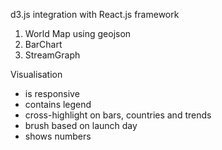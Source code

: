 d3.js integration with React.js framework
1. World Map using geojson
2. BarChart
3. StreamGraph

Visualisation
- is responsive
- contains legend
- cross-highlight on bars, countries and trends
- brush based on launch day
- shows numbers
